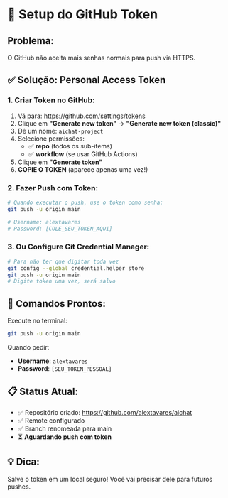 # 🔐 Setup do GitHub Token

## Problema:
O GitHub não aceita mais senhas normais para push via HTTPS.

## ✅ Solução: Personal Access Token

### 1. **Criar Token no GitHub:**
1. Vá para: https://github.com/settings/tokens
2. Clique em **"Generate new token"** → **"Generate new token (classic)"**
3. Dê um nome: `aichat-project`
4. Selecione permissões:
   - ✅ **repo** (todos os sub-items)
   - ✅ **workflow** (se usar GitHub Actions)
5. Clique em **"Generate token"**
6. **COPIE O TOKEN** (aparece apenas uma vez!)

### 2. **Fazer Push com Token:**
```bash
# Quando executar o push, use o token como senha:
git push -u origin main

# Username: alextavares
# Password: [COLE_SEU_TOKEN_AQUI]
```

### 3. **Ou Configure Git Credential Manager:**
```bash
# Para não ter que digitar toda vez
git config --global credential.helper store
git push -u origin main
# Digite token uma vez, será salvo
```

## 🚀 Comandos Prontos:

Execute no terminal:
```bash
git push -u origin main
```

Quando pedir:
- **Username**: `alextavares`
- **Password**: `[SEU_TOKEN_PESSOAL]`

## 📋 Status Atual:
- ✅ Repositório criado: https://github.com/alextavares/aichat
- ✅ Remote configurado
- ✅ Branch renomeada para main
- ⏳ **Aguardando push com token**

## 💡 Dica:
Salve o token em um local seguro! Você vai precisar dele para futuros pushes.